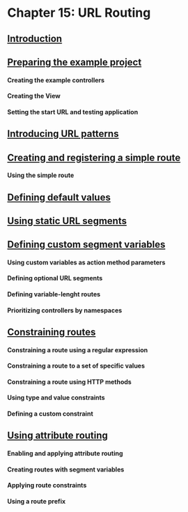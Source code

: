 # Chapter 15: URL Routing

## [Introduction](aa-introduction.md)

## [Preparing the example project](/pro-asp-net-mvc/chapter-15/aa-preparing-the-example-project.md)
#### Creating the example controllers
#### Creating the View
#### Setting the start URL and testing application

## [Introducing URL patterns](/pro-asp-net-mvc/chapter-15/bb-introducing-url-patterns.md)

## [Creating and registering a simple route](/pro-asp-net-mvc/chapter-15/dd-creating-and-registering-a-simple-route.md)
#### Using the simple route

## [Defining default values](/pro-asp-net-mvc/chapter-15/ee-defining-default-values.md)

## [Using static URL segments](/pro-asp-net-mvc/chapter-15/ff-using-static-url-segments.md)

## [Defining custom segment variables](/pro-asp-net-mvc/chapter-15/gg-defining-custom-segment-variables.md)
#### Using custom variables as action method parameters
#### Defining optional URL segments
#### Defining variable-lenght routes
#### Prioritizing controllers by namespaces

## [Constraining routes](/pro-asp-net-mvc/chapter-15/hh-constraining-routes.md)
#### Constraining a route using a regular expression
#### Constraining a route to a set of specific values
#### Constraining a route using HTTP methods
#### Using type and value constraints
#### Defining a custom constraint

## [Using attribute routing](/pro-asp-net-mvc/chapter-15/ii-using-attribute-routing.md)
#### Enabling and applying attribute routing
#### Creating routes with segment variables
#### Applying route constraints
#### Using a route prefix

<!--
> SUMMARRY AND UPDATE ==========================
> CONTENTS =====================================
# Chapter 15: URL Routing
## Introduction
## Preparing the example project
## Introducing URL patterns
## Creating and registering a simple route
## Defining default values
## Using static URL segments
## Defining custom segment variables
## Constraining routes
## Using attribute routing
> GITHUB =====================================
https://github.com/deyran/asp-dot-net-training/blob/main/pro-asp-net-mvc/chapter-15/aa-contents.md

> # ==========================================
#DotNet #csharp #dotnetcore #aspnetcore #ASPNET #aspdotnet #IT #developer #TI #tecnologia #DevOps #desenvolvedor #programador #software #homeoffice #dev #tecnologiadainformacao #devs #code #programacao #programação #tecnologiadainformação #sistemasdeinformação #engenhariadesoftware #GitHub 
#Actions #ASPNETMVC #ASPNET #MVC #core 
-->
